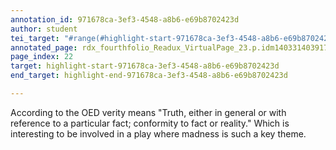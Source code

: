 ```yaml
---
annotation_id: 971678ca-3ef3-4548-a8b6-e69b8702423d
author: student
tei_target: "#range(#highlight-start-971678ca-3ef3-4548-a8b6-e69b8702423d, #highlight-end-971678ca-3ef3-4548-a8b6-e69b8702423d)"
annotated_page: rdx_fourthfolio_Readux_VirtualPage_23.p.idm140331403917040
page_index: 22
target: highlight-start-971678ca-3ef3-4548-a8b6-e69b8702423d
end_target: highlight-end-971678ca-3ef3-4548-a8b6-e69b8702423d

---
```

According to the OED verity means "Truth, either in general or with reference to a particular fact; conformity to fact or reality." Which is interesting to be involved in a play where madness is such a key theme.